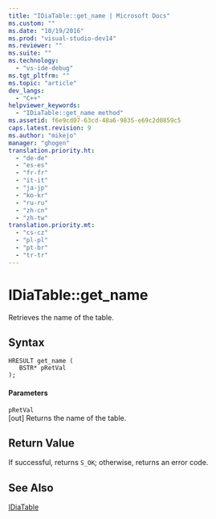 ```yaml
---
title: "IDiaTable::get_name | Microsoft Docs"
ms.custom: ""
ms.date: "10/19/2016"
ms.prod: "visual-studio-dev14"
ms.reviewer: ""
ms.suite: ""
ms.technology: 
  - "vs-ide-debug"
ms.tgt_pltfrm: ""
ms.topic: "article"
dev_langs: 
  - "C++"
helpviewer_keywords: 
  - "IDiaTable::get_name method"
ms.assetid: f6e9cd07-63cd-48a6-9835-e69c2d0859c5
caps.latest.revision: 9
ms.author: "mikejo"
manager: "ghogen"
translation.priority.ht: 
  - "de-de"
  - "es-es"
  - "fr-fr"
  - "it-it"
  - "ja-jp"
  - "ko-kr"
  - "ru-ru"
  - "zh-cn"
  - "zh-tw"
translation.priority.mt: 
  - "cs-cz"
  - "pl-pl"
  - "pt-br"
  - "tr-tr"
---
```

# IDiaTable::get_name
Retrieves the name of the table.  
  
## Syntax  
  
```cpp#  
HRESULT get_name (   
   BSTR* pRetVal  
);  
```  
  
#### Parameters  
 `pRetVal`  
 [out] Returns the name of the table.  
  
## Return Value  
 If successful, returns `S_OK`; otherwise, returns an error code.  
  
## See Also  
 [IDiaTable](../debugger/idiatable.md)